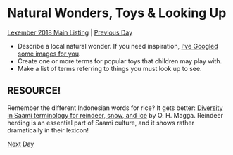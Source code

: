 # Natural Wonders, Toys & Looking Up
[Lexember 2018 Main Listing](toc_lex18.md) | [Previous Day](10)

+ Describe a local natural wonder. If you need inspiration, [I’ve Googled some images for you](https://www.google.com/search?q=natural+wonders&source=lnms&tbm=isch&sa=X&ved=0ahUKEwikmaXQ_4TfAhVJZKwKHfkKBSM4FBD8BQgOKAE&biw=1536&bih=754).
+ Create one or more terms for popular toys that children may play with.
+ Make a list of terms referring to things you must look up to see.

## RESOURCE!

Remember the different Indonesian words for rice? It gets better: [Diversity in Saami terminology for reindeer, snow, and ice](http://sci-hub.tw/http://dx.doi.org/10.1111/j.1468-2451.2006.00594.x) by O. H. Magga. Reindeer herding is an essential part of Saami culture, and it shows rather dramatically in their lexicon!

[Next Day](12)
